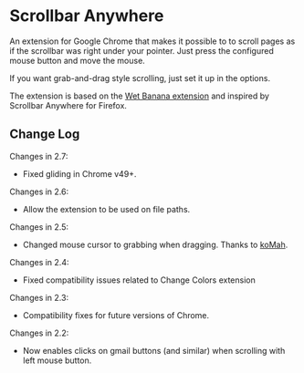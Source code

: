 Scrollbar Anywhere
==================

An extension for Google Chrome that makes it possible to to scroll pages as if the scrollbar was right under your pointer. Just press the configured mouse button and move the mouse.

If you want grab-and-drag style scrolling, just set it up in the options.

The extension is based on the [Wet Banana extension](https://github.com/jedediah/wetbanana) and inspired by Scrollbar Anywhere for Firefox.

Change Log
----------

Changes in 2.7:
- Fixed gliding in Chrome v49+.

Changes in 2.6:
- Allow the extension to be used on file paths.

Changes in 2.5:
- Changed mouse cursor to grabbing when dragging. Thanks to [koMah](https://github.com/koMah).

Changes in 2.4:
- Fixed compatibility issues related to Change Colors extension

Changes in 2.3:
- Compatibility fixes for future versions of Chrome.

Changes in 2.2:
- Now enables clicks on gmail buttons (and similar) when scrolling with left mouse button.
